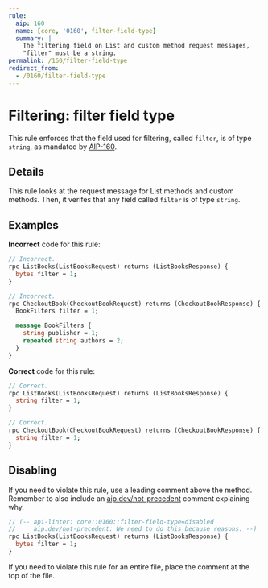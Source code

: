 ```yaml
---
rule:
  aip: 160
  name: [core, '0160', filter-field-type]
  summary: |
    The filtering field on List and custom method request messages,
    "filter" must be a string.
permalink: /160/filter-field-type
redirect_from:
  - /0160/filter-field-type
---
```


# Filtering: filter field type

This rule enforces that the field used for filtering, called `filter`,
is of type `string`, as mandated by [AIP-160][].

## Details

This rule looks at the request message for List methods and custom
methods. Then, it verifes that any field called `filter` is of type
`string`.

## Examples

**Incorrect** code for this rule:

```proto
// Incorrect.
rpc ListBooks(ListBooksRequest) returns (ListBooksResponse) {
  bytes filter = 1;
}
```

```proto
// Incorrect.
rpc CheckoutBook(CheckoutBookRequest) returns (CheckoutBookResponse) {
  BookFilters filter = 1;

  message BookFilters {
    string publisher = 1;
    repeated string authors = 2;
  }
}
```

**Correct** code for this rule:

```proto
// Correct.
rpc ListBooks(ListBooksRequest) returns (ListBooksResponse) {
  string filter = 1;
}
```

```proto
// Correct.
rpc CheckoutBook(CheckoutBookRequest) returns (CheckoutBookResponse) {
  string filter = 1;
}
```

## Disabling

If you need to violate this rule, use a leading comment above the method.
Remember to also include an [aip.dev/not-precedent][] comment explaining why.

```proto
// (-- api-linter: core::0160::filter-field-type=disabled
//     aip.dev/not-precedent: We need to do this because reasons. --)
rpc ListBooks(ListBooksRequest) returns (ListBooksResponse) {
  bytes filter = 1;
}
```

If you need to violate this rule for an entire file, place the comment at the
top of the file.

[aip-160]: https://aip.dev/160
[aip.dev/not-precedent]: https://aip.dev/not-precedent

